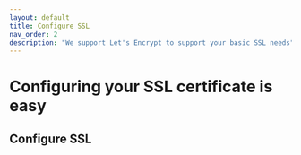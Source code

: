 ```yaml
---
layout: default
title: Configure SSL
nav_order: 2
description: "We support Let's Encrypt to support your basic SSL needs"
---
```


# Configuring your SSL certificate is easy

## Configure SSL
